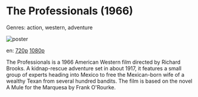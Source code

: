 # The Professionals (1966)

Genres: action, western, adventure

![poster](http://image.tmdb.org/t/p/w500/uVlc6N18eplztwvXvMlPAOsD1Mp.jpg)

en:
  [720p](magnet:?xt=urn:btih:C20747D833220A20F7774742EEC9C40C606CB7F2&tr=udp://glotorrents.pw:6969/announce&tr=udp://tracker.opentrackr.org:1337/announce&tr=udp://torrent.gresille.org:80/announce&tr=udp://tracker.openbittorrent.com:80&tr=udp://tracker.coppersurfer.tk:6969&tr=udp://tracker.leechers-paradise.org:6969&tr=udp://p4p.arenabg.ch:1337&tr=udp://tracker.internetwarriors.net:1337)
  [1080p](magnet:?xt=urn:btih:F37FCC450235C4B15A74911F338636542D33B71A&tr=udp://glotorrents.pw:6969/announce&tr=udp://tracker.opentrackr.org:1337/announce&tr=udp://torrent.gresille.org:80/announce&tr=udp://tracker.openbittorrent.com:80&tr=udp://tracker.coppersurfer.tk:6969&tr=udp://tracker.leechers-paradise.org:6969&tr=udp://p4p.arenabg.ch:1337&tr=udp://tracker.internetwarriors.net:1337)
  


The Professionals is a 1966 American Western film directed by Richard Brooks. A kidnap-rescue adventure set in about 1917, it features a small group of experts heading into Mexico to free the Mexican-born wife of a wealthy Texan from several hundred bandits. The film is based on the novel A Mule for the Marquesa by Frank O'Rourke.
